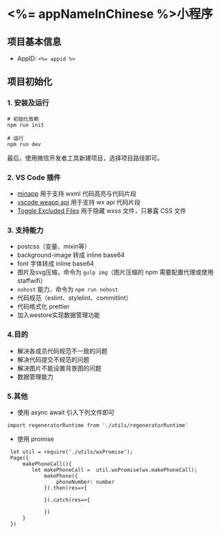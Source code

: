 # <%= appNameInChinese %>小程序

## 项目基本信息
* AppID: `<%= appid %>`

## 项目初始化

### 1. 安装及运行

```
# 初始化依赖
npm run init

# 运行
npm run dev
```


最后，使用微信开发者工具新建项目，选择项目路径即可。

### 2. VS Code 插件

* [minapp](https://marketplace.visualstudio.com/items?itemName=qiu8310.minapp-vscode) 用于支持 wxml 代码高亮与代码片段
* [vscode weapp api](https://marketplace.visualstudio.com/items?itemName=coderfee.vscode-weapp-api) 用于支持 wx api 代码片段
* [Toggle Excluded Files](https://marketplace.visualstudio.com/items?itemName=eamodio.toggle-excluded-files) 用于隐藏 wxss 文件，只暴露 CSS 文件

### 3. 支持能力

- postcss（变量、mixin等）
- background-image 转成 inline base64
- font 字体转成 inline base64
- 图片及svg压缩，命令为 `gulp img`（图片压缩的 npm 需要配置代理或使用staffwifi）
- `nohost` 能力，命令为 `npm run nohost`
- 代码规范（eslint、stylelint、commitlint）
- 代码格式化 prettier
- 加入westore实现数据管理功能

### 4.目的

- 解决各成员代码规范不一致的问题
- 解决代码提交不规范的问题
- 解决图片不能设置背景图的问题
- 数据管理能力

### 5.其他
- 使用 async await 引入下列文件即可
``` 
import regeneratorRuntime from './utils/regeneratorRuntime'

```
-  使用 promise

``` 
 let util = require('./utils/wxPromise');
 Page({
     makePhoneCall(){
        let makePhoneCall =  util.wxPromise(wx.makePhoneCall);
            makePhone({
                phoneNumber: number
            }).then(res=>{

            }).catch(res=>{
                
            })
     }
 })

```

